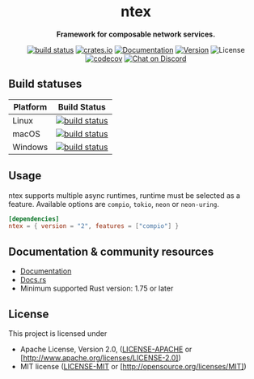 <div align="center">
 <p><h1>ntex</h1> </p>
  <p><strong>Framework for composable network services.</strong> </p>
  <p>

[![build status](https://github.com/ntex-rs/ntex/actions/workflows/linux.yml/badge.svg?branch=master&event=push)](https://github.com/ntex-rs/ntex/actions/workflows/linux.yml/badge.svg) 
[![crates.io](https://img.shields.io/crates/v/ntex.svg)](https://crates.io/crates/ntex) 
[![Documentation](https://img.shields.io/docsrs/ntex/latest)](https://docs.rs/ntex) 
[![Version](https://img.shields.io/badge/rustc-1.75+-lightgray.svg)](https://blog.rust-lang.org/2023/12/28/Rust-1.75.0.html) 
![License](https://img.shields.io/crates/l/ntex.svg) 
[![codecov](https://codecov.io/gh/ntex-rs/ntex/branch/master/graph/badge.svg)](https://codecov.io/gh/ntex-rs/ntex) 
[![Chat on Discord](https://img.shields.io/discord/919288597826387979?label=chat&logo=discord)](https://discord.gg/4GtaeP5Uqu) 
 
  </p>
</div>

## Build statuses

| Platform         | Build Status |
| ---------------- | ------------ |
| Linux            | [![build status](https://github.com/ntex-rs/ntex/actions/workflows/linux.yml/badge.svg?branch=master&event=push)](https://github.com/ntex-rs/ntex/actions/workflows/linux.yml/badge.svg) |
| macOS            | [![build status](https://github.com/ntex-rs/ntex/actions/workflows/osx.yml/badge.svg?branch=master&event=push)](https://github.com/ntex-rs/ntex/actions/workflows/osx.yml/badge.svg) |
| Windows          | [![build status](https://github.com/ntex-rs/ntex/actions/workflows/windows.yml/badge.svg?branch=master&event=push)](https://github.com/ntex-rs/ntex/actions/workflows/windows.yml/badge.svg) |

## Usage

ntex supports multiple async runtimes, runtime must be selected as a feature. Available options are `compio`, `tokio`,
`neon` or `neon-uring`.

```toml
[dependencies]
ntex = { version = "2", features = ["compio"] }
```

## Documentation & community resources

* [Documentation](https://ntex.rs)
* [Docs.rs](https://docs.rs/ntex)
* Minimum supported Rust version: 1.75 or later

## License

This project is licensed under

* Apache License, Version 2.0, ([LICENSE-APACHE](LICENSE-APACHE) or
  [http://www.apache.org/licenses/LICENSE-2.0])
* MIT license ([LICENSE-MIT](LICENSE-MIT) or
  [http://opensource.org/licenses/MIT])
